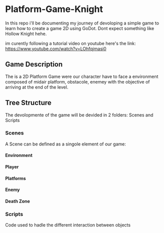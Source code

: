 # Platform-Game-Knight
In this repo i'll be documenting my journey of devoloping a simple game to learn how to create a game 2D using GoDot. Dont expect something like Hollow Knight hehe.

im curently following a tutorial video on youtube here's the link: https://www.youtube.com/watch?v=LOhfqjmasi0

## Game Description

The is a 2D Platform Game were our character have to face a environment composed of midair platform, obstacole, enemey with the objective of arriving at the end of the level.

## Tree Structure
The devolopmente of the game will be devided in 2 folders: Scenes and Scripts

### Scenes
A Scene can be defined as a singole element of our game:
#### Environment

#### Player

#### Platforms

#### Enemy

#### Death Zone

### Scripts
Code used to hadle the different interaction between objects




